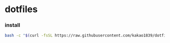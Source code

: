 # dotfiles
### install 
```sh
bash -c "$(curl -fsSL https://raw.githubusercontent.com/kakao1839/dotfiles/master/setup.sh)"
```
